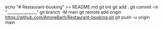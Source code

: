 echo "# Restaurant-booking" >> README.md
git init
git add .
git commit -m "_______________"
git branch -M main
git remote add origin https://github.com/AmineBarh/Restaurant-booking.git
git push -u origin main
